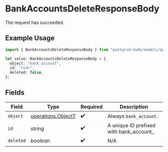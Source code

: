 # BankAccountsDeleteResponseBody

The request has succeeded.

## Example Usage

```typescript
import { BankAccountsDeleteResponseBody } from "postgrid-node/models/operations";

let value: BankAccountsDeleteResponseBody = {
  object: "bank_account",
  id: "<id>",
  deleted: false,
};
```

## Fields

| Field                                                    | Type                                                     | Required                                                 | Description                                              |
| -------------------------------------------------------- | -------------------------------------------------------- | -------------------------------------------------------- | -------------------------------------------------------- |
| `object`                                                 | [operations.ObjectT](../../models/operations/objectt.md) | :heavy_check_mark:                                       | Always `bank_account`.                                   |
| `id`                                                     | *string*                                                 | :heavy_check_mark:                                       | A unique ID prefixed with bank_account_                  |
| `deleted`                                                | *boolean*                                                | :heavy_check_mark:                                       | N/A                                                      |
